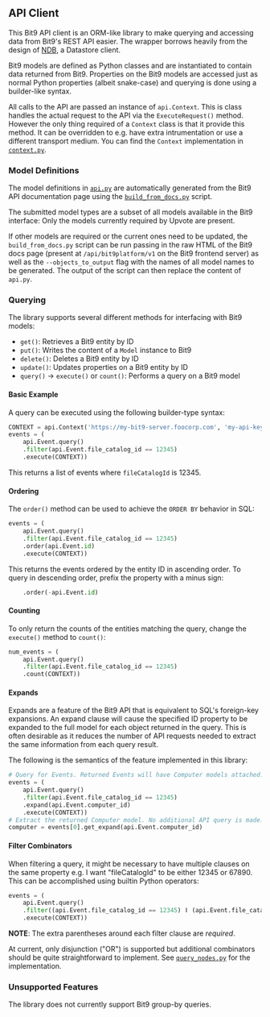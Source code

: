## API Client

This Bit9 API client is an ORM-like library to make querying and accessing data
from Bit9's REST API easier. The wrapper borrows heavily from the design of
[NDB](https://cloud.google.com/appengine/docs/standard/python/ndb/), a Datastore
client.

Bit9 models are defined as Python classes and are instantiated to contain data
returned from Bit9. Properties on the Bit9 models are accessed just as normal
Python properties (albeit snake-case) and querying is done using a builder-like
syntax.

All calls to the API are passed an instance of `api.Context`. This is class
handles the actual request to the API via the `ExecuteRequest()` method. However
the only thing required of a `Context` class is that it provide this method. It
can be overridden to e.g. have extra intrumentation or use a different transport
medium. You can find the `Context` implementation in [`context.py`](context.py).

### Model Definitions

The model definitions in [`api.py`](api.py) are automatically generated from the
Bit9 API documentation page using the
[`build_from_docs.py`](scripts/build_from_docs.py) script.

The submitted model types are a subset of all models available in the Bit9
interface: Only the models currently required by Upvote are present.

If other models are required or the current ones need to be updated, the
`build_from_docs.py` script can be run passing in the raw HTML of the Bit9 docs
page (present at `/api/bit9platform/v1` on the Bit9 frontend server) as well as
the `--objects_to_output` flag with the names of all model names to be
generated. The output of the script can then replace the content of `api.py`.

### Querying

The library supports several different methods for interfacing with Bit9 models:

-   `get()`: Retrieves a Bit9 entity by ID
-   `put()`: Writes the content of a `Model` instance to Bit9
-   `delete()`: Deletes a Bit9 entity by ID
-   `update()`: Updates properties on a Bit9 entity by ID
-   `query()` -> `execute()` or `count()`: Performs a query on a Bit9 model

#### Basic Example

A query can be executed using the following builder-type syntax:

```python
CONTEXT = api.Context('https://my-bit9-server.foocorp.com', 'my-api-key', 30)
events = (
    api.Event.query()
    .filter(api.Event.file_catalog_id == 12345)
    .execute(CONTEXT))
```

This returns a list of events where `fileCatalogId` is 12345.

#### Ordering

The `order()` method can be used to achieve the `ORDER BY` behavior in SQL:

```python
events = (
    api.Event.query()
    .filter(api.Event.file_catalog_id == 12345)
    .order(api.Event.id)
    .execute(CONTEXT))
```

This returns the events ordered by the entity ID in ascending order. To query in
descending order, prefix the property with a minus sign:

```python
    .order(-api.Event.id)
```

#### Counting

To only return the counts of the entities matching the query, change the
`execute()` method to `count()`:

```python
num_events = (
    api.Event.query()
    .filter(api.Event.file_catalog_id == 12345)
    .count(CONTEXT))
```

#### Expands

Expands are a feature of the Bit9 API that is equivalent to SQL's foreign-key
expansions. An expand clause will cause the specified ID property to be expanded
to the full model for each object returned in the query. This is often desirable
as it reduces the number of API requests needed to extract the same information
from each query result.

The following is the semantics of the feature implemented in this library:

```python
# Query for Events. Returned Events will have Computer models attached.
events = (
    api.Event.query()
    .filter(api.Event.file_catalog_id == 12345)
    .expand(api.Event.computer_id)
    .execute(CONTEXT))
# Extract the returned Computer model. No additional API query is made.
computer = events[0].get_expand(api.Event.computer_id)
```

#### Filter Combinators

When filtering a query, it might be necessary to have multiple clauses on the
same property e.g. I want "fileCatalogId" to be either 12345 or 67890. This can
be accomplished using builtin Python operators:

<!--
The pipe character in the snippet below is a (U+2223, Symbol divides) because
GitHub's Markdown parser currently does not support escaped pipes.
-->

```python
events = (
    api.Event.query()
    .filter((api.Event.file_catalog_id == 12345) ǀ (api.Event.file_catalog_id == 67890))
    .execute(CONTEXT))
```

**NOTE**: The extra parentheses around each filter clause are *required*.

At current, only disjunction ("OR") is supported but additional combinators
should be quite straightforward to implement. See
[`query_nodes.py`](query_nodes.py) for the implementation.

### Unsupported Features

The library does not currently support Bit9 group-by queries.
